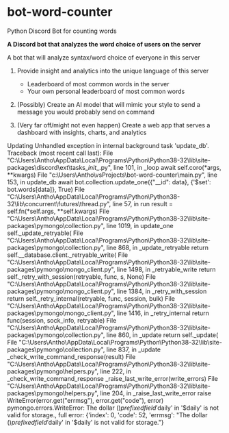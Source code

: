 # bot-word-counter
Python Discord Bot for counting words

**A Discord bot that analyzes the word choice of users on the server**

A bot that will analyze syntax/word choice of everyone in this server

  1. Provide insight and analytics into the unique language of this server
        - Leaderboard of most common words in the server
        - Your own personal leaderboard of most common words

  2. (Possibly) Create an AI model that will mimic your style to send a message you would probably send on command

  3. (Very far off/might not even happen) Create a web app that serves a dashboard with insights, charts, and analytics 



Updating
Unhandled exception in internal background task 'update_db'.
Traceback (most recent call last):
  File "C:\Users\Antho\AppData\Local\Programs\Python\Python38-32\lib\site-packages\discord\ext\tasks\__init__.py", line 101, in _loop
    await self.coro(*args, **kwargs)
  File "c:\Users\Antho\vsProjects\bot-word-counter\main.py", line 153, in update_db
    await bot.collection.update_one({"__id": data}, {'$set': bot.words[data]}, True)
  File "C:\Users\Antho\AppData\Local\Programs\Python\Python38-32\lib\concurrent\futures\thread.py", line 57, in run
    result = self.fn(*self.args, **self.kwargs)
  File "C:\Users\Antho\AppData\Local\Programs\Python\Python38-32\lib\site-packages\pymongo\collection.py", line 1019, in update_one
    self._update_retryable(
  File "C:\Users\Antho\AppData\Local\Programs\Python\Python38-32\lib\site-packages\pymongo\collection.py", line 868, in _update_retryable
    return self.__database.client._retryable_write(
  File "C:\Users\Antho\AppData\Local\Programs\Python\Python38-32\lib\site-packages\pymongo\mongo_client.py", line 1498, in _retryable_write
    return self._retry_with_session(retryable, func, s, None)
  File "C:\Users\Antho\AppData\Local\Programs\Python\Python38-32\lib\site-packages\pymongo\mongo_client.py", line 1384, in _retry_with_session
    return self._retry_internal(retryable, func, session, bulk)
  File "C:\Users\Antho\AppData\Local\Programs\Python\Python38-32\lib\site-packages\pymongo\mongo_client.py", line 1416, in _retry_internal
    return func(session, sock_info, retryable)
  File "C:\Users\Antho\AppData\Local\Programs\Python\Python38-32\lib\site-packages\pymongo\collection.py", line 860, in _update
    return self._update(
  File "C:\Users\Antho\AppData\Local\Programs\Python\Python38-32\lib\site-packages\pymongo\collection.py", line 837, in _update
    _check_write_command_response(result)
  File "C:\Users\Antho\AppData\Local\Programs\Python\Python38-32\lib\site-packages\pymongo\helpers.py", line 222, in _check_write_command_response
    _raise_last_write_error(write_errors)
  File "C:\Users\Antho\AppData\Local\Programs\Python\Python38-32\lib\site-packages\pymongo\helpers.py", line 204, in _raise_last_write_error
    raise WriteError(error.get("errmsg"), error.get("code"), error)
pymongo.errors.WriteError: The dollar ($) prefixed field '$daily' in '$daily' is not valid for storage., full error: {'index': 0, 'code': 52, 'errmsg': "The dollar ($) prefixed field '$daily' in '$daily' is not valid for storage."}
